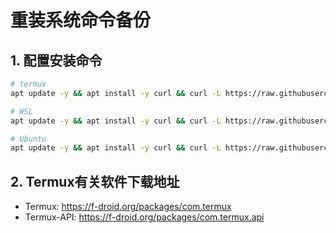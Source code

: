 # 重装系统命令备份

## 1. 配置安装命令

```bash
# termux
apt update -y && apt install -y curl && curl -L https://raw.githubusercontent.com/rentianyu/install/master/Termux.sh | bash

# WSL
apt update -y && apt install -y curl && curl -L https://raw.githubusercontent.com/rentianyu/install/master/WSL.sh | bash

# Ubuntu
apt update -y && apt install -y curl && curl -L https://raw.githubusercontent.com/rentianyu/install/master/Ubuntu.sh | bash
```

## 2. Termux有关软件下载地址

- Termux: https://f-droid.org/packages/com.termux
- Termux-API: https://f-droid.org/packages/com.termux.api